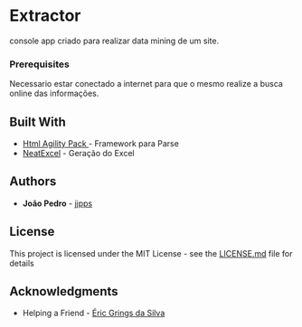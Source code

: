 # Extractor

console app criado para realizar data mining de um site.

### Prerequisites

Necessario estar conectado a internet para que o mesmo realize a busca online das informações.

## Built With

* [Html Agility Pack ](https://html-agility-pack.net) - Framework para Parse
* [NeatExcel](https://github.com/jjpps/NeatExcel) - Geração do Excel

## Authors

* **João Pedro** - [jjpps](https://github.com/jjpps)


## License

This project is licensed under the MIT License - see the [LICENSE.md](LICENSE.md) file for details

## Acknowledgments

* Helping a Friend - [Éric Grings da Silva](https://www.facebook.com/eric.gringsdasilva)



